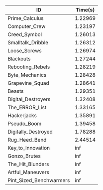 |ID|Time(s)|
|-|-|
|Prime_Calculus|1.22969|
|Computer_Crew|1.23197|
|Creed_Symbol|1.26013|
|Smalltalk_Dribble|1.26312|
|Loose_Screws|1.26974|
|Blackouts|1.27244|
|Rebooting_Rebels|1.28219|
|Byte_Mechanics|1.28428|
|Grapevine_Squad|1.28641|
|Beasts|1.29351|
|Digital_Destroyers|1.32408|
|The_ERROR_List|1.33165|
|Hackerjacks|1.35891|
|Pseudo_Boom|1.39458|
|Digitally_Destroyed|1.78288|
|Rug_Heed_Bend|2.44514|
|Key_to_Innovation|inf|
|Gonzo_Brutes|inf|
|The_Hit_Blunders|inf|
|Artful_Maneuvers|inf|
|Pint_Sized_Benchwarmers|inf|
